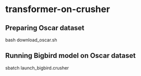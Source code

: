 # transformer-on-crusher



## Preparing Oscar dataset

bash download_oscar.sh

## Running Bigbird model on Oscar dataset

sbatch launch_bigbird.crusher

